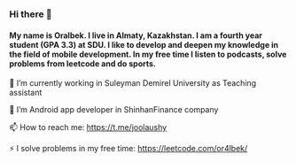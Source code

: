 ### Hi there 👋

####  My name is Oralbek. I live in Almaty, Kazakhstan. I am a fourth year student (GPA 3.3) at SDU. I like to develop and deepen my knowledge in the field of mobile development. In my free time I listen to podcasts, solve problems from leetcode and do sports.

🔭 I’m currently working in Suleyman Demirel University as Teaching assistant

🌱 I’m Android app developer in ShinhanFinance company

📫 How to reach me: https://t.me/joolaushy

⚡  I solve problems in my free time: https://leetcode.com/or4lbek/
<!--
**Or4lbek/Or4lbek** is a ✨ _special_ ✨ repository because its `README.md` (this file) appears on your GitHub profile.

Here are some ideas to get you started:


- 👯 I’m looking to collaborate on ...
- 🤔 I’m looking for help with ...
- 💬 Ask me about ...

- 😄 Pronouns: ...
- ⚡ Fun fact: ...
-->
